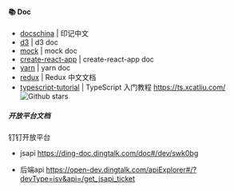 #### :books: Doc

* [docschina](https://github.com/docschina) | 印记中文
* [d3](https://github.com/d3/d3/wiki) | d3 doc
* [mock](http://mockjs.com/) | mock doc
* [create-react-app](https://cra.docschina.org/docs/getting-started) | create-react-app doc
* [yarn](https://yarnpkg.com/zh-Hans/) | yarn doc
* [redux](https://www.redux.org.cn/) | Redux 中文文档
* [typescript-tutorial](https://github.com/xcatliu/typescript-tutorial) | TypeScript 入门教程 https://ts.xcatliu.com/ ![Github stars](https://img.shields.io/github/stars/xcatliu/typescript-tutorial.svg)

##### 开放平台文档

钉钉开放平台

 - jsapi https://ding-doc.dingtalk.com/doc#/dev/swk0bg

 - 后端api https://open-dev.dingtalk.com/apiExplorer#/?devType=isv&api=/get_jsapi_ticket
